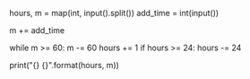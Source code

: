 hours, m = map(int, input().split())
add_time = int(input())

m += add_time

while m >= 60:
    m -= 60
    hours += 1
    if hours >= 24:
        hours -= 24
        
print("{} {}".format(hours, m))

